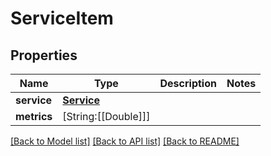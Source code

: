 # ServiceItem

## Properties
Name | Type | Description | Notes
------------ | ------------- | ------------- | -------------
**service** | [**Service**](Service.md) |  | 
**metrics** | [String:[[Double]]] |  | 

[[Back to Model list]](../README.md#documentation-for-models) [[Back to API list]](../README.md#documentation-for-api-endpoints) [[Back to README]](../README.md)


